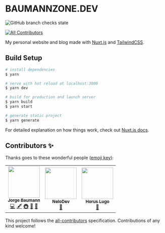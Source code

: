 # BAUMANNZONE.DEV

![GitHub branch checks state](https://img.shields.io/github/checks-status/baumannzone/baumannzone.dev/main)
<!-- ALL-CONTRIBUTORS-BADGE:START - Do not remove or modify this section -->
[![All Contributors](https://img.shields.io/badge/all_contributors-3-orange.svg?style=flat-square)](#contributors-)
<!-- ALL-CONTRIBUTORS-BADGE:END -->

My personal website and blog made with [Nuxt.js](https://nuxtjs.org/) and [TailwindCSS](https://tailwindcss.com/).

## Build Setup

```bash
# install dependencies
$ yarn

# serve with hot reload at localhost:3000
$ yarn dev

# build for production and launch server
$ yarn build
$ yarn start

# generate static project
$ yarn generate
```

For detailed explanation on how things work, check out [Nuxt.js docs](https://nuxtjs.org).

## Contributors ✨

Thanks goes to these wonderful people ([emoji key](https://allcontributors.org/docs/en/emoji-key)):

<!-- ALL-CONTRIBUTORS-LIST:START - Do not remove or modify this section -->
<!-- prettier-ignore-start -->
<!-- markdownlint-disable -->
<table>
  <tr>
    <td align="center"><a href="https://instagram.com/baumannzone"><img src="https://avatars.githubusercontent.com/u/5422102?v=4?s=100" width="100px;" alt=""/><br /><sub><b>Jorge Baumann</b></sub></a><br /><a href="https://github.com/baumannzone/baumannzone.dev/commits?author=baumannzone" title="Code">💻</a> <a href="#content-baumannzone" title="Content">🖋</a> <a href="#infra-baumannzone" title="Infrastructure (Hosting, Build-Tools, etc)">🚇</a> <a href="#maintenance-baumannzone" title="Maintenance">🚧</a> <a href="#design-baumannzone" title="Design">🎨</a></td>
    <td align="center"><a href="https://www.linkedin.com/in/manuel-puchades-bresó-115a58179/"><img src="https://avatars.githubusercontent.com/u/21993984?v=4?s=100" width="100px;" alt=""/><br /><sub><b>NeloDev</b></sub></a><br /><a href="https://github.com/baumannzone/baumannzone.dev/issues?q=author%3Anelodev" title="Bug reports">🐛</a></td>
    <td align="center"><a href="https://horus.dev"><img src="https://avatars.githubusercontent.com/u/6759612?v=4?s=100" width="100px;" alt=""/><br /><sub><b>Horus Lugo</b></sub></a><br /><a href="https://github.com/baumannzone/baumannzone.dev/issues?q=author%3AHorusGoul" title="Bug reports">🐛</a></td>
  </tr>
</table>

<!-- markdownlint-restore -->
<!-- prettier-ignore-end -->

<!-- ALL-CONTRIBUTORS-LIST:END -->

This project follows the [all-contributors](https://github.com/all-contributors/all-contributors) specification. Contributions of any kind welcome!
